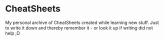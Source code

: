 # CheatSheets

My personal archive of CheatSheets created while learning new stuff. Just to write it down and thereby remember it - or look it up if writing did not help ;D

